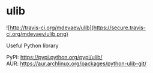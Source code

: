 ulib
====

![http://travis-ci.org/mdevaev/ulib](https://secure.travis-ci.org/mdevaev/ulib.png)

Useful Python library

PyPI: https://pypi.python.org/pypi/ulib/  
AUR: https://aur.archlinux.org/packages/python-ulib-git/
